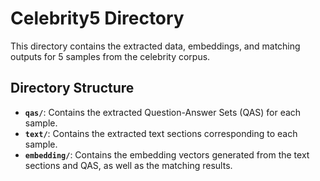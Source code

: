 
# Celebrity5 Directory

This directory contains the extracted data, embeddings, and matching outputs for 5 samples from the celebrity corpus.

## Directory Structure

- **`qas/`**: Contains the extracted Question-Answer Sets (QAS) for each sample.
- **`text/`**: Contains the extracted text sections corresponding to each sample.
- **`embedding/`**: Contains the embedding vectors generated from the text sections and QAS, as well as the matching results.
